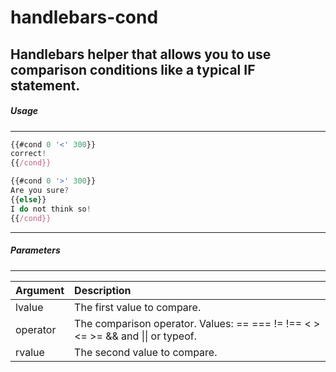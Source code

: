 # handlebars-cond

Handlebars helper that allows you to use comparison conditions like a typical IF statement.
---
##### Usage
---
```javascript
{{#cond 0 '<' 300}}
correct!
{{/cond}}
```

```javascript
{{#cond 0 '>' 300}}
Are you sure?
{{else}}
I do not think so!
{{/cond}}
```

---
##### Parameters
---
| Argument | Description  |
|:----------|:------------|
| lvalue    | The first value to compare.|
| operator  | The comparison operator. Values: == === != !== < > <= >=  && and \|\| or typeof. |
| rvalue    | The second value to compare.
